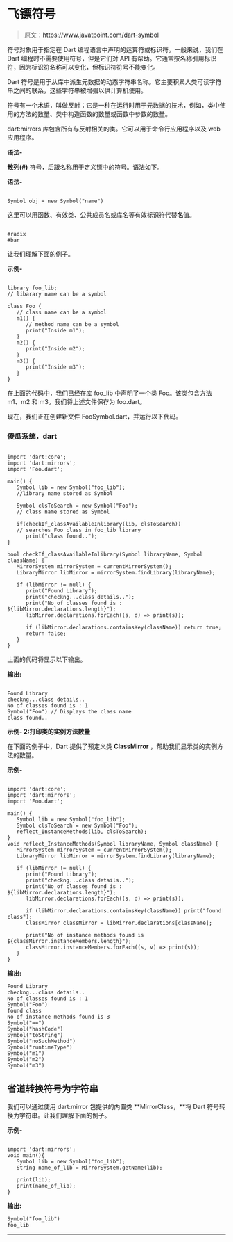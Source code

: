 # 飞镖符号

> 原文：<https://www.javatpoint.com/dart-symbol>

符号对象用于指定在 Dart 编程语言中声明的运算符或标识符。一般来说，我们在 Dart 编程时不需要使用符号，但是它们对 API 有帮助。它通常按名称引用标识符，因为标识符名称可以变化，但标识符符号不能变化。

Dart 符号是用于从库中派生元数据的动态字符串名称。它主要积累人类可读字符串之间的联系，这些字符串被增强以供计算机使用。

符号有一个术语，叫做反射；它是一种在运行时用于元数据的技术，例如，类中使用的方法的数量、类中构造函数的数量或函数中参数的数量。

dart:mirrors 库包含所有与反射相关的类。它可以用于命令行应用程序以及 web 应用程序。

**语法-**

**散列(#)** 符号，后跟名称用于定义[镖](https://www.javatpoint.com/dart-programming)中的符号。语法如下。

**语法-**

```

Symbol obj = new Symbol("name")

```

这里可以用函数、有效类、公共成员名或库名等有效标识符代替**名**值。

```

#radix
#bar

```

让我们理解下面的例子。

**示例-**

```

library foo_lib;   
// libarary name can be a symbol   

class Foo {         
   // class name can be a symbol  
   m1() {        
      // method name can be a symbol 
      print("Inside m1"); 
   } 
   m2() { 
      print("Inside m2"); 
   } 
   m3() { 
      print("Inside m3"); 
   } 
}

```

在上面的代码中，我们已经在库 foo_lib 中声明了一个类 Foo。该类包含方法 m1、m2 和 m3。我们将上述文件保存为 foo.dart。

现在，我们正在创建新文件 FooSymbol.dart，并运行以下代码。

### 傻瓜系统，dart

```

import 'dart:core'; 
import 'dart:mirrors'; 
import 'Foo.dart';  

main() { 
   Symbol lib = new Symbol("foo_lib");   
   //library name stored as Symbol 

   Symbol clsToSearch = new Symbol("Foo");  
   // class name stored as Symbol  

   if(checkIf_classAvailableInlibrary(lib, clsToSearch))  
   // searches Foo class in foo_lib library 
      print("class found.."); 
}  

bool checkIf_classAvailableInlibrary(Symbol libraryName, Symbol className) { 
   MirrorSystem mirrorSystem = currentMirrorSystem(); 
   LibraryMirror libMirror = mirrorSystem.findLibrary(libraryName); 

   if (libMirror != null) { 
      print("Found Library"); 
      print("checkng...class details.."); 
      print("No of classes found is : ${libMirror.declarations.length}"); 
      libMirror.declarations.forEach((s, d) => print(s));  

      if (libMirror.declarations.containsKey(className)) return true; 
      return false; 
   } 
}

```

上面的代码将显示以下输出。

**输出:**

```

Found Library
checkng...class details..
No of classes found is : 1
Symbol("Foo") // Displays the class name
class found..

```

**示例- 2:打印类的实例方法数量**

在下面的例子中，Dart 提供了预定义类 **ClassMirror** ，帮助我们显示类的实例方法的数量。

**示例-**

```

import 'dart:core'; 
import 'dart:mirrors'; 
import 'Foo.dart';  

main() { 
   Symbol lib = new Symbol("foo_lib"); 
   Symbol clsToSearch = new Symbol("Foo");  
   reflect_InstanceMethods(lib, clsToSearch); 
}  
void reflect_InstanceMethods(Symbol libraryName, Symbol className) { 
   MirrorSystem mirrorSystem = currentMirrorSystem(); 
   LibraryMirror libMirror = mirrorSystem.findLibrary(libraryName); 

   if (libMirror != null) { 
      print("Found Library"); 
      print("checkng...class details.."); 
      print("No of classes found is : ${libMirror.declarations.length}"); 
      libMirror.declarations.forEach((s, d) => print(s));  

      if (libMirror.declarations.containsKey(className)) print("found class");
      ClassMirror classMirror = libMirror.declarations[className]; 

      print("No of instance methods found is ${classMirror.instanceMembers.length}");
      classMirror.instanceMembers.forEach((s, v) => print(s)); 
   } 
}   

```

**输出:**

```
Found Library
checkng...class details..
No of classes found is : 1
Symbol("Foo")
found class
No of instance methods found is 8
Symbol("==")
Symbol("hashCode")
Symbol("toString")
Symbol("noSuchMethod")
Symbol("runtimeType")
Symbol("m1")
Symbol("m2")
Symbol("m3")

```

## 省道转换符号为字符串

我们可以通过使用 dart:mirror 包提供的内置类 **MirrorClass，**将 Dart 符号转换为字符串。让我们理解下面的例子。

**示例-**

```

import 'dart:mirrors'; 
void main(){ 
   Symbol lib = new Symbol("foo_lib"); 
   String name_of_lib = MirrorSystem.getName(lib); 

   print(lib); 
   print(name_of_lib); 
}

```

**输出:**

```
Symbol("foo_lib")
foo_lib

```

* * *